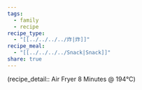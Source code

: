 ```yaml
---
tags:
  - family
  - recipe
recipe_type:
  - "[[../../../../炸|炸]]"
recipe_meal:
  - "[[../../../../Snack|Snack]]"
share: true
---
```

(recipe_detail:: Air Fryer 8 Minutes @ 194℃)
